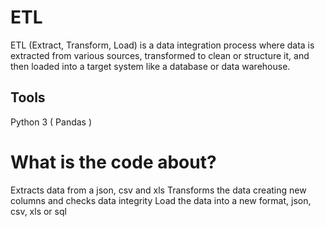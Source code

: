 # ETL
ETL (Extract, Transform, Load) is a data integration process where data is extracted from various sources, transformed to clean or structure it, and then loaded into a target system like a database or data warehouse.

## Tools
Python 3 ( Pandas )

# What is the code about?
Extracts data from a json, csv and xls
Transforms the data creating new columns and checks data integrity
Load the data into a new format, json, csv, xls or sql
